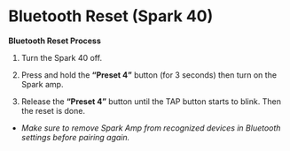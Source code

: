 # Bluetooth Reset (Spark 40)

**Bluetooth Reset Process**

1. Turn the Spark 40 off.
   
2. Press and hold the **“Preset 4”** button (for 3 seconds) then turn on the Spark amp.
   
3. Release the **“Preset 4”** button until the TAP button starts to blink. Then the reset is done.

- _Make sure to remove Spark Amp from recognized devices in Bluetooth settings before pairing again._